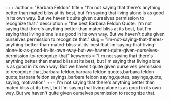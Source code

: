 +++
author = "Barbara Feldon"
title = "I'm not saying that there's anything better than mated bliss at its best, but I'm saying that living alone is as good in its own way. But we haven't quite given ourselves permission to recognize that."
description = "the best Barbara Feldon Quote: I'm not saying that there's anything better than mated bliss at its best, but I'm saying that living alone is as good in its own way. But we haven't quite given ourselves permission to recognize that."
slug = "im-not-saying-that-theres-anything-better-than-mated-bliss-at-its-best-but-im-saying-that-living-alone-is-as-good-in-its-own-way-but-we-havent-quite-given-ourselves-permission-to-recognize-that"
keywords = "I'm not saying that there's anything better than mated bliss at its best, but I'm saying that living alone is as good in its own way. But we haven't quite given ourselves permission to recognize that.,barbara feldon,barbara feldon quotes,barbara feldon quote,barbara feldon sayings,barbara feldon saying,quotes, sayings,quote, saying, motivation"
+++
I'm not saying that there's anything better than mated bliss at its best, but I'm saying that living alone is as good in its own way. But we haven't quite given ourselves permission to recognize that.
